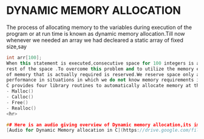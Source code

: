 # DYNAMIC MEMORY ALLOCATION
The process of allocating memory to the variables during execution of the program or at run time is known as dynamic memory allocation.Till now whenever we needed an array
we had decleared a static array of fixed size,say  
```cpp
int arr[100];
When this statement is executed,consecutive space for 100 integers is allocated .It is not uncommon that we may be using only 10% or 20% of the allocated space thereby wasting
rest of the space .To overcome this problem and to utilize the memory efficiently,C language provides a mechanism of dynamically allocating memory so that only the amount
of memory that is actually required is reserved.We reserve space only at the run time for the variables that are actually required.Dynamic memory allocation gives best
performance in situations in which we do not know memory requirements in advance.  
C provides four library routines to automatically allocate memory at the run time.These routines are as follows.
- Malloc()
- Calloc()
- Free()
- Realloc()
<hr>

## Here is an audio giving overview of Dynamic memory allocation,its importance and use in C
[Audio for Dynamic Memory allocation in C](https://drive.google.com/file/d/1A01zWxgp6h-ElTcmgNN1IvTgwrGyT2ww/view?usp=sharing)
